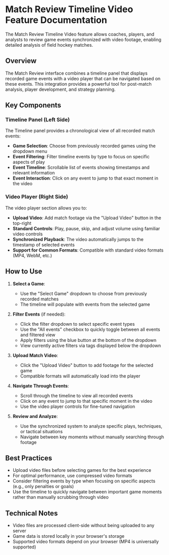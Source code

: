 # Match Review Timeline Video Feature Documentation

The Match Review Timeline Video feature allows coaches, players, and analysts to review game events synchronized with video footage, enabling detailed analysis of field hockey matches.

## Overview

The Match Review interface combines a timeline panel that displays recorded game events with a video player that can be navigated based on these events. This integration provides a powerful tool for post-match analysis, player development, and strategy planning.

## Key Components

### Timeline Panel (Left Side)

The Timeline panel provides a chronological view of all recorded match events:

- **Game Selection**: Choose from previously recorded games using the dropdown menu
- **Event Filtering**: Filter timeline events by type to focus on specific aspects of play
- **Event Timeline**: Scrollable list of events showing timestamps and relevant information
- **Event Interaction**: Click on any event to jump to that exact moment in the video

### Video Player (Right Side)

The video player section allows you to:

- **Upload Video**: Add match footage via the "Upload Video" button in the top-right
- **Standard Controls**: Play, pause, skip, and adjust volume using familiar video controls
- **Synchronized Playback**: The video automatically jumps to the timestamp of selected events
- **Support for Common Formats**: Compatible with standard video formats (MP4, WebM, etc.)

## How to Use

1. **Select a Game**:
   - Use the "Select Game" dropdown to choose from previously recorded matches
   - The timeline will populate with events from the selected game

2. **Filter Events** (if needed):
   - Click the filter dropdown to select specific event types
   - Use the "All events" checkbox to quickly toggle between all events and filtered view
   - Apply filters using the blue button at the bottom of the dropdown
   - View currently active filters via tags displayed below the dropdown

3. **Upload Match Video**:
   - Click the "Upload Video" button to add footage for the selected game
   - Compatible formats will automatically load into the player

4. **Navigate Through Events**:
   - Scroll through the timeline to view all recorded events
   - Click on any event to jump to that specific moment in the video
   - Use the video player controls for fine-tuned navigation

5. **Review and Analyze**:
   - Use the synchronized system to analyze specific plays, techniques, or tactical situations
   - Navigate between key moments without manually searching through footage

## Best Practices

- Upload video files before selecting games for the best experience
- For optimal performance, use compressed video formats
- Consider filtering events by type when focusing on specific aspects (e.g., only penalties or goals)
- Use the timeline to quickly navigate between important game moments rather than manually scrubbing through video

## Technical Notes

- Video files are processed client-side without being uploaded to any server
- Game data is stored locally in your browser's storage
- Supported video formats depend on your browser (MP4 is universally supported)
